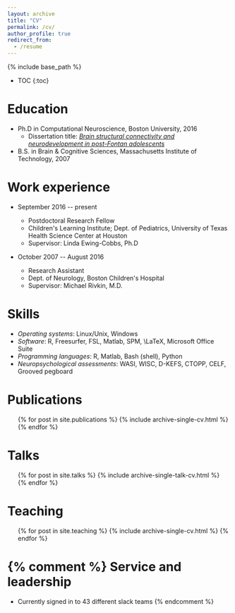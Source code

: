 ```yaml
---
layout: archive
title: "CV"
permalink: /cv/
author_profile: true
redirect_from:
  - /resume
---
```


{% include base_path %}

* TOC
{:toc}

Education
======
* Ph.D in Computational Neuroscience, Boston University, 2016
  * Dissertation title: [*Brain structural connectivity and neurodevelopment in post-Fontan adolescents*](https://hdl.handle.net/2144/19163)
* B.S. in Brain & Cognitive Sciences, Massachusetts Institute of Technology, 2007

Work experience
======
* September 2016 -- present
  * Postdoctoral Research Fellow
  * Children's Learning Institute; Dept. of Pediatrics, University of Texas Health Science Center at Houston
  * Supervisor: Linda Ewing-Cobbs, Ph.D

* October 2007 -- August 2016
  * Research Assistant
  * Dept. of Neurology, Boston Children's Hospital
  * Supervisor: Michael Rivkin, M.D.

Skills
======
* *Operating systems*: Linux/Unix, Windows
* *Software*: R, Freesurfer, FSL, Matlab, SPM, \LaTeX, Microsoft Office Suite
* *Programming languages*: R, Matlab, Bash (shell), Python
* *Neuropsychological assessments*: WASI, WISC, D-KEFS, CTOPP, CELF, Grooved pegboard

Publications
======
  <ul>{% for post in site.publications %}
    {% include archive-single-cv.html %}
  {% endfor %}</ul>

Talks
======
  <ul>{% for post in site.talks %}
    {% include archive-single-talk-cv.html %}
  {% endfor %}</ul>

Teaching
======
  <ul>{% for post in site.teaching %}
    {% include archive-single-cv.html %}
  {% endfor %}</ul>

{% comment %}
Service and leadership
======
* Currently signed in to 43 different slack teams
{% endcomment %}
